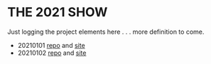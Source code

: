 # THE 2021 SHOW

Just logging the project elements here . . . more definition to come.

- 20210101 [repo](https://github.com/mkuzmick/mk-gatsby-20210101) and [site](https://mk-gatsby-20210101.netlify.app/)
- 20210102 [repo]() and [site]()